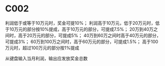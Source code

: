# C002

利润低于或等于10万元时，奖金可提10%；
利润高于10万元，低于20万元时，低于10万元的部分按10%提成，高于10万元的部分，可提成7.5%；
20万到40万之间时，高于20万元的部分，可提成5%；
40万到60万之间时高于40万元的部分，可提成3%；
60万到100万之间时，高于60万元的部分，可提成1.5%；
高于100万元时，超过100万元的部分按1%提成

从键盘输入当月利润，输出应发放奖金总数
